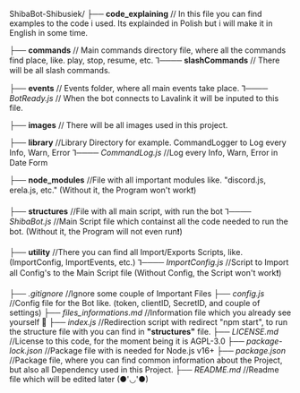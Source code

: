 ShibaBot-Shibusiek/
├── **code_explaining** // In this file you can find examples to the code i used. Its explainded in Polish but i will make it in English in some time.

├── **commands** // Main commands directory file, where all the commands find place, like. play, stop, resume, etc.
⅂──── **slashCommands** // There will be all slash commands.

├── **events** // Events folder, where all main events take place.
⅂──── *BotReady.js* // When the bot connects to Lavalink it will be inputed to this file.

├── **images** // There will be all images used in this project.

├── **library** //Library Directory for example. CommandLogger to Log every Info, Warn, Error
⅂──── *CommandLog.js* //Log every Info, Warn, Error in Date Form

├── **node_modules**  //File with all important modules like. "discord.js, erela.js, etc." (Without it, the Program won't work❗)

├── **structures** //File with all main script, with run the bot
⅂──── *ShibaBot.js* //Main Script file which containst all the code needed to run the bot. (Without it, the Program will not even run❗) 

├── **utility** //There you can find all Import/Exports Scripts, like. (ImportConfig, ImportEvents, etc.)
⅂──── *ImportConfig.js* //Script to Import all Config's to the Main Script file (Without Config, the Script won't work❗)

├── *.gitignore* //Ignore some couple of Important Files
├── *config.js* //Config file for the Bot like. (token, clientID, SecretID, and couple of settings)
├── *files_informations.md* //Information file which you already see yourself 👀
├── *index.js* //Redirection script with redirect "npm start", to run the structure file with you can find in **"structures"** file.
├── *LICENSE.md* //License to this code, for the moment being it is AGPL-3.0
├── *package-lock.json* //Package file with is needed for Node.js v16+
├── *package.json* //Package file, where you can find common information about the Project, but also all Dependency used in this Project.
├── *README.md* //Readme file which will be edited later (●'◡'●)